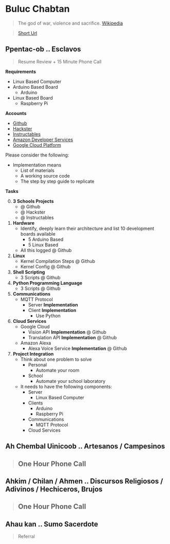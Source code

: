 # Buluc Chabtan

> The god of war, violence and sacrifice. [Wikipedia](https://en.wikipedia.org/wiki/List_of_Maya_gods_and_supernatural_beings)

> [Short Url](https://goo.gl/EaHYCN)

## Ppentac-ob .. Esclavos

> Resume Review + 15 Minute Phone Call

__Requirements__

- Linux Based Computer
- Arduino Based Board
  - Arduino
- Linux Based Board
  - Raspberry Pi

__Accounts__

- [Github](https://github.com/)
- [Hackster](https://www.hackster.io/)
- [Instructables](http://www.instructables.com/)
- [Amazon Developer Services](https://developer.amazon.com/)
- [Google Cloud Platform](https://cloud.google.com/)

Please consider the following:

- Implementation means
  - List of materials
  - A working source code
  - The step by step guide to replicate

__Tasks__

0. __3 Schools Projects__
   - @ Github
   - @ Hackster
   - @ Instructables
1. __Hardware__
   - Identify, deeply learn their architecture and list 10 development boards available
     - 5 Arduino Based
     - 5 Linux Based
   - All this logged @ Github
2. __Linux__
   - Kernel Compilation Steps @ Github
   - Kernel Config @ Github
3. __Shell Scripting__
   - 3 Scripts @ Github
4. __Python Programming Language__
   - 3 Scripts @ Github
5. __Communications__
   - MQTT Protocol
     - Server __Implementation__
     - Client __Implementation__
       - Use Python
6. __Cloud Services__
   - Google Cloud
     - Vision API __Implementation__ @ Github
     - Translation API __Implementation__ @ Github
   - Amazon Alexa
     - Alexa Voice Service __Implementation__ @ Github
7. __Project Integration__
   - Think about one problem to solve
     - Personal
       - Automate your room
     - School
       - Automate your school laboratory
   - It needs to have the following components:
     - Server
       - Linux Based Computer
     - Clients
       - Arduino
       - Raspberry Pi
     - Communications
       - MQTT Protocol
     - Cloud Services

## Ah Chembal Uinicoob .. Artesanos / Campesinos

> One Hour Phone Call
> - 

## Ahkim / Chilan / Ahmen .. Discursos Religiosos / Adivinos / Hechiceros, Brujos

> One Hour Phone Call
> - 

## Ahau kan .. Sumo Sacerdote

> Referral